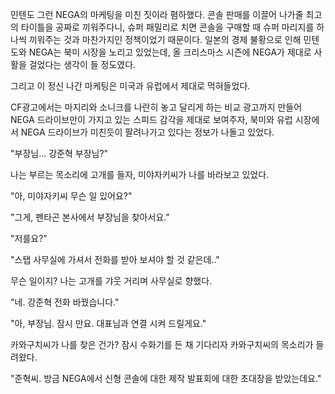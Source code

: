 민텐도 그런 NEGA의 마케팅을 미친 짓이라 폄하했다.
콘솔 판매를 이끌어 나가줄 최고의 타이틀을 공짜로 끼워주다니, 슈퍼 패밀리로 치면 콘솔을 구매할 때 슈퍼 마리지를 하나씩 끼워주는 것과 마찬가지인 정책이었기 때문이다.
일본의 경제 불황으로 인해 민텐도와 NEGA는 북미 시장을 노리고 있었는데, 올 크리스마스 시즌에 NEGA가 제대로 사활을 걸었다는 생각이 들 정도였다.

그리고 이 정신 나간 마케팅은 미국과 유럽에서 제대로 먹혀들었다.

CF광고에서는 마지리와 소니크를 나란히 놓고 달리게 하는 비교 광고까지 만들어 NEGA 드라이브만이 가지고 있는 스피드 감각을 제대로 보여주자, 북미와 유럽 시장에서 NEGA 드라이브가 미친듯이 팔려나가고 있다는 정보가 나돌고 있었다.

"부장님... 강준혁 부장님?" 

나는 부르는 목소리에 고개를 들자, 미야자키씨가 나를 바라보고 있었다.

"아, 미야자키씨 무슨 일 있어요?" 

"그게, 펜타곤 본사에서 부장님을 찾아서요." 

"저를요?" 

"스탭 사무실에 가셔서 전화를 받아 보셔야 할 것 같은데.." 

무슨 일이지? 나는 고개를 갸웃 거리며 사무실로 향했다.

"네. 강준혁 전화 바꿨습니다." 

"아, 부장님. 잠시 만요. 대표님과 연결 시켜 드릴게요." 

카와구치씨가 나를 찾은 건가?
잠시 수화기를 든 채 기다리자 카와구치씨의 목소리가 들려왔다.

"준혁씨. 방금 NEGA에서 신형 콘솔에 대한 제작 발표회에 대한 초대장을 받았는데요." 